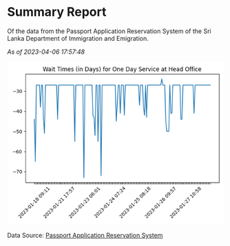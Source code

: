 # Summary Report

Of the data from the Passport Application Reservation System of the Sri Lanka Department of Immigration and Emigration.

*As of 2023-04-06 17:57:48*

![Wait Time Chart](summary.wait_time_chart.png)

Data Source: [Passport Application Reservation System](https://eservices.immigration.gov.lk:8443/appointment/pages/reservationApplication.xhtml)